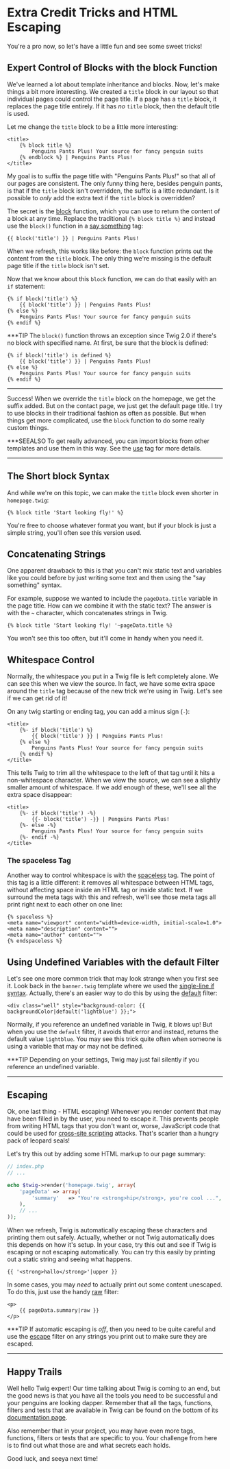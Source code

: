 # Extra Credit Tricks and HTML Escaping

You're a pro now, so let's have a little fun and see some sweet tricks!

## Expert Control of Blocks with the block Function

We've learned a lot about template inheritance and blocks. Now, let's make
things a bit more interesting. We created a `title` block in our layout
so that individual pages could control the page title. If a page has a `title`
block, it replaces the page title entirely. If it has *no* `title` block,
then the default title is used.

Let me change the `title` block to be a little more interesting:

```html+jinja
<title>
    {% block title %}
        Penguins Pants Plus! Your source for fancy penguin suits
    {% endblock %} | Penguins Pants Plus!
</title>
```

My goal is to suffix the page title with "Penguins Pants Plus!" so that all
of our pages are consistent. The only funny thing here, besides penguin pants,
is that if the `title` block isn't overridden, the suffix is a little redundant.
Is it possible to *only* add the extra text if the `title` block is overridden?

The secret is the [block][block] function, which you can use to return the content
of a block at any time. Replace the traditional `{% block title %}` and
instead use the `block()` function in a [say something][twig_say_something_syntax]
tag:

```html+jinja
{{ block('title') }} | Penguins Pants Plus!
```

When we refresh, this works like before: the `block` function prints out
the content from the `title` block. The only thing we're missing is the
default page title if the `title` block isn't set.

Now that we know about this `block` function, we can do that easily with
an `if` statement:

```html+jinja
{% if block('title') %}
    {{ block('title') }} | Penguins Pants Plus!
{% else %}
    Penguins Pants Plus! Your source for fancy penguin suits
{% endif %}
```

***TIP
The ``block()`` function throws an exception since Twig 2.0 if there's
no block with specified name. At first, be sure that the block is defined:

```html+jinja
{% if block('title') is defined %}
    {{ block('title') }} | Penguins Pants Plus!
{% else %}
    Penguins Pants Plus! Your source for fancy penguin suits
{% endif %}
```
***

Success! When we override the `title` block on the homepage, we get the
suffix added. But on the contact page, we just get the default page title.
I try to use blocks in their traditional fashion as often as possible. But
when things get more complicated, use the `block` function to do some really
custom things.

***SEEALSO
To get really advanced, you can import blocks from other templates and
use them in this way. See the [use][use_tag] tag for more details.
***

## The Short block Syntax

And while we're on this topic, we can make the `title` block even shorter
in `homepage.twig`:

```jinja
{% block title 'Start looking fly!' %}
```

You're free to choose whatever format you want, but if your block is just
a simple string, you'll often see this version used.

## Concatenating Strings

One apparent drawback to this is that you can't mix static text and
variables like you could before by just writing some text and then using
the "say something" syntax.

For example, suppose we wanted to include the `pageData.title` variable
in the page title. How can we combine it with the static text? The answer
is with the `~` character, which concatenates strings in Twig.

```jinja
{% block title 'Start looking fly! '~pageData.title %}
```

You won't see this too often, but it'll come in handy when you need it.

## Whitespace Control

Normally, the whitespace you put in a Twig file is left completely alone. We can
see this when we view the source. In fact, we have some extra space around
the `title` tag because of the new trick we're using in Twig. Let's see
if we can get rid of it!

On any twig starting or ending tag, you can add a minus sign (`-`):

```html+jinja
<title>
    {%- if block('title') %}
        {{ block('title') }} | Penguins Pants Plus!
    {% else %}
        Penguins Pants Plus! Your source for fancy penguin suits
    {% endif %}
</title>
```

This tells Twig to trim all the whitespace to the left of that tag until
it hits a non-whitespace character. When we view the source, we can see a
slightly smaller amount of whitespace. If we add enough of these, we'll see
all the extra space disappear:

```html+jinja
<title>
    {%- if block('title') -%}
        {{- block('title') -}} | Penguins Pants Plus!
    {%- else -%}
        Penguins Pants Plus! Your source for fancy penguin suits
    {%- endif -%}
</title>
```

### The spaceless Tag

Another way to control whitespace is with the [spaceless][spaceless] tag. The point
of this tag is a little different: it removes all whitespace between HTML
tags, without affecting space inside an HTML tag or inside static text. If
we surround the meta tags with this and refresh, we'll see those meta tags
all print right next to each other on one line:

```html+jinja
{% spaceless %}
<meta name="viewport" content="width=device-width, initial-scale=1.0">
<meta name="description" content="">
<meta name="author" content="">
{% endspaceless %}
```

## Using Undefined Variables with the default Filter

Let's see one more common trick that may look strange when you first see
it. Look back in the `banner.twig` template where we used the
[single-line if syntax][twig_inline_if_syntax]. Actually, there's an
easier way to do this by using the [default][default] filter:

```html+jinja
<div class="well" style="background-color: {{ backgroundColor|default('lightblue') }};">
```

Normally, if you reference an undefined variable in Twig, it blows up! But
when you use the `default` filter, it avoids that error and instead, returns
the default value `lightblue`. You may see this trick quite often when
someone is using a variable that may or may not be defined.

***TIP
Depending on your settings, Twig may just fail silently if you reference
an undefined variable.
***

## Escaping

Ok, one last thing - HTML escaping! Whenever you render content that may
have been filled in by the user, you need to escape it. This prevents people
from writing HTML tags that you don't want or, worse, JavaScript code that
could be used for [cross-site scripting][cross_site_scripting] attacks.
That's scarier than a hungry pack of leopard seals!

Let's try this out by adding some HTML markup to our page summary:

```php
// index.php
// ...

echo $twig->render('homepage.twig', array(
    'pageData' => array(
        'summary'   => "You're <strong>hip</strong>, you're cool ...",
    ),
    // ...
));
```

When we refresh, Twig is automatically escaping these characters and printing them
out safely. Actually, whether or not Twig automatically does this depends
on how it's setup. In your case, try this out and see if Twig is escaping
or not escaping automatically. You can try this easily by printing out a
static string and seeing what happens.

```jinja
{{ '<strong>hallo</strong>'|upper }}
```

In some cases, you may *need* to actually print out some content unescaped.
To do this, just use the handy [raw][raw] filter:

```html+jinja
<p>
    {{ pageData.summary|raw }}
</p>
```

***TIP
If automatic escaping is *off*, then you need to be quite careful and
use the [escape][escape] filter on any strings you print out to make sure they are
escaped.
***

## Happy Trails

Well hello Twig expert! Our time talking about Twig is coming to an end, but the
good news is that you have all the tools you need to be successful and your
penguins are looking dapper. Remember that all the tags, functions, filters and
tests that are available in Twig can be found on the bottom of its
[documentation page][documentation_page].

Also remember that in your project, you may have even more tags, functions,
filters or tests that are specific to you. Your challenge from here is to
find out what those are and what secrets each holds.

Good luck, and seeya next time!

[use_tag]: http://twig.sensiolabs.org/doc/tags/use.html
[spaceless]: http://twig.sensiolabs.org/doc/tags/spaceless.html
[default]: http://twig.sensiolabs.org/doc/filters/default.html
[cross_site_scripting]: https://en.wikipedia.org/wiki/Cross-site_scripting
[escape]: http://twig.sensiolabs.org/doc/filters/escape.html
[raw]: http://twig.sensiolabs.org/doc/filters/raw.html
[documentation_page]: http://twig.sensiolabs.org/documentation
[block]: http://twig.sensiolabs.org/doc/functions/block.html
[twig_inline_if_syntax]: https://knpuniversity.com/screencast/twig/for-loop-inline-if#twig-inline-if-syntax
[twig_say_something_syntax]: https://knpuniversity.com/screencast/twig/basics#the-say-something-syntax-code-code

